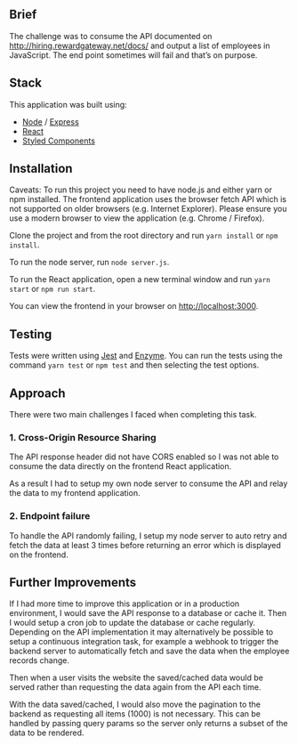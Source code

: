 ## Brief

The challenge was to consume the API documented on http://hiring.rewardgateway.net/docs/ and output a list of employees in JavaScript. The end point sometimes will fail and that’s on purpose.

## Stack

This application was built using:

-   [Node](https://nodejs.org/en/) / [Express](https://expressjs.com/)
-   [React](https://reactjs.org/docs/create-a-new-react-app.html)
-   [Styled Components](https://www.styled-components.com/)

## Installation

Caveats: To run this project you need to have node.js and either yarn or npm installed. The frontend application uses the browser fetch API which is not supported on older browsers (e.g. Internet Explorer). Please ensure you use a modern browser to view the application (e.g. Chrome / Firefox).

Clone the project and from the root directory and run `yarn install` or `npm install`.

To run the node server, run `node server.js`.

To run the React application, open a new terminal window and run `yarn start` or `npm run start`.

You can view the frontend in your browser on [http://localhost:3000](http://localhost:3000).

## Testing

Tests were written using [Jest]('https://jestjs.io/') and [Enzyme](https://airbnb.io/enzyme/). You can run the tests using the command `yarn test` or `npm test` and then selecting the test options.

## Approach

There were two main challenges I faced when completing this task.

### 1. Cross-Origin Resource Sharing

The API response header did not have CORS enabled so I was not able to consume the data directly on the frontend React application.

As a result I had to setup my own node server to consume the API and relay the data to my frontend application.

### 2. Endpoint failure

To handle the API randomly failing, I setup my node server to auto retry and fetch the data at least 3 times before returning an error which is displayed on the frontend.

## Further Improvements

If I had more time to improve this application or in a production environment, I would save the API response to a database or cache it. Then I would setup a cron job to update the database or cache regularly. Depending on the API implementation it may alternatively be possible to setup a continuous integration task, for example a webhook to trigger the backend server to automatically fetch and save the data when the employee records change.

Then when a user visits the website the saved/cached data would be served rather than requesting the data again from the API each time.

With the data saved/cached, I would also move the pagination to the backend as requesting all items (1000) is not necessary. This can be handled by passing query params so the server only returns a subset of the data to be rendered.
